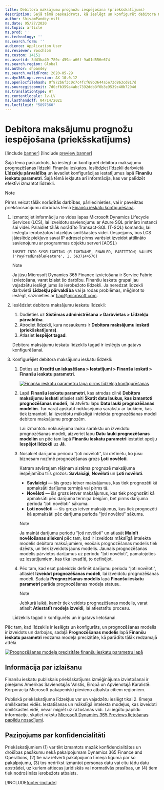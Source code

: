```yaml
---
title: Debitora maksājumu prognožu iespējošana (priekšskatījums)
description: Šajā tēmā paskaidrots, kā ieslēgt un konfigurēt debitora maksājumu prognozēšanas līdzekli Finanšu ieskatos.
author: ShivamPandey-msft
ms.date: 05/27/2020
ms.topic: article
ms.prod: ''
ms.technology: ''
ms.search.form: ''
audience: Application User
ms.reviewer: roschlom
ms.custom: 14151
ms.assetid: 3d43ba40-780c-459a-a66f-9a01d556e674
ms.search.region: Global
ms.author: shpandey
ms.search.validFrom: 2020-05-29
ms.dyn365.ops.version: AX 10.0.12
ms.openlocfilehash: 0f972b6f3c0c7c4fcf69b3644a5e73d863cd817d
ms.sourcegitcommit: 7d0cfb359a4abc7392ddb3f0b3e9539c40b7204d
ms.translationtype: HT
ms.contentlocale: lv-LV
ms.lasthandoff: 04/14/2021
ms.locfileid: "5897360"
---
```

# <a name="enable-customer-payment-predictions-preview"></a>Debitora maksājumu prognožu iespējošana (priekšskatījums)

[!include [banner](../includes/banner.md)]
[!include [preview banner](../includes/preview-banner.md)]

Šajā tēmā paskaidrots, kā ieslēgt un konfigurēt debitora maksājumu prognozēšanas līdzekli Finanšu ieskatos. Ieslēdziet līdzekli darbvietā **Līdzekļu pārvaldība** un ievadiet konfigurācijas iestatījumus lapā **Finanšu ieskatu parametri**. Šajā tēmā iekļauta arī informācija, kas var palīdzēt efektīvi izmantot līdzekli.

> [!NOTE]
> Pirms veicat tālāk norādītās darbības, pārliecinieties, vai ir paveiktas priekšnosacījumu darbības tēmā [Finanšu ieskatu konfigurēšana](configure-for-fin-insites.md).

1. Izmantojiet informāciju no vides lapas Microsoft Dynamics Lifecycle Services (LCS), lai izveidotu savienojumu ar Azure SQL primāro instanci šai videi. Palaidiet tālāk norādīto Transact-SQL (T-SQL) komandu, lai ieslēgtu ierobežotos līdzekļus smilškastes videi. (Iespējams, būs LCS jāieslēdz piekļuve savai IP adresei pirms varēsiet izveidot attilināto savienojumu ar programmas objektu serveri \[AOS\].)

    `INSERT INTO SYSFLIGHTING (FLIGHTNAME, ENABLED, PARTITION) VALUES ('PayPredEnableFeature', 1, 5637144576)`

    > [!NOTE]
    > Ja jūsu Microsoft Dynamics 365 Finance izvietošana ir Service Fabric izvietošana, varat izlaist šo darbību. Finanšu ieskatu grupai jau vajadzētu ieslēgt jums šo ierobežoto līdzekli. Ja neredzat līdzekli darbvietā **Līdzekļu pārvaldība** vai ja rodas problēmas, mēģinot to ieslēgt, sazinieties ar <fiap@microsoft.com>.

2. Ieslēdziet debitora maksājumu ieskatu līdzekli:

    1. Dodieties uz **Sistēmas administrēšana \> Darbvietas \> Līdzekļu pārvaldība**.
    2. Atrodiet līdzekli, kura nosaukums ir **Debitora maksājumu ieskati (priekšskatījums)**.
    3. Atlasiet **Iespējot tagad**.

    Debitora maksājumu ieskatu līdzeklis tagad ir ieslēgts un gatavs konfigurēšanai.

3. Konfigurējiet debitora maksājumu ieskatu līdzekli:

    1. Doties uz **Kredīti un iekasēšana \> Iestatījumi \> Finanšu ieskati \> Finanšu ieskatu parametri**.

        [![Finanšu ieskatu parametru lapa pirms līdzekļa konfigurēšanas](./media/finance-insights-parameters.png)](./media/finance-insights-parameters.png)

    2. Lapā **Finanšu ieskatu parametri**, kas atrodas cilnē **Debitora maksājumu ieskati** atlasiet saiti **Skatīt datu laukus, kas izmantoti prognozēšanas modelī**, lai atvērtu lapu **Datu lauki prognozēšanas modelim**. Tur varat apskatīt noklusējuma sarakstu ar laukiem, kas tiek izmantoti, lai izveidotu mākslīgā intelekta prognozēšanas modeli debitora maksājumu prognozēm.

        Lai izmantotu noklusējuma lauku sarakstu un izveidotu prognozēšanas modeli, aizveriet lapu **Datu lauki prognozēšanas modelim** un pēc tam lapā **Finanšu ieskatu parametri** iestatiet opciju **Iespējot līdzekli** uz **Jā**.

    3. Nosakiet darījumu periodu "ļoti novēloti", lai definētu, ko jūsu biznesam nozīmē prognozēšanas grozs **Ļoti novēloti**.

        Katram atvērtajam rēķinam sistēma prognozē maksājuma iespējamību trīs grozos: **Savlaicīgi**, **Novēloti** un **Ļoti novēloti**.

        - **Savlaicīgi** — šis grozs ietver maksājumus, kas tiek prognozēti kā apmaksāti darījuma termiņā vai pirms tā.
        - **Novēloti** — šis grozs ietver maksājumus, kas tiek prognozēti kā apmaksāti pēc darījuma termiņa beigām, bet pirms darījuma perioda "ļoti novēloti" sākuma.
        - **Ļoti novēloti** — šis grozs ietver maksājumus, kas tiek prognozēti kā apmaksāti pēc darījuma perioda "ļoti novēloti" sākuma.

        > [!NOTE]
        > Ja maināt darījumu periodu "ļoti novēloti" un atlasāt **Mainīt novēlošanas slieksni** pēc tam, kad ir izveidots mākslīgā intelekta modelis debitora maksājumiem, esošais prognozēšanas modelis tiek dzēsts, un tiek izveidots jauns modelis. Jaunais prognozēšanas modelis pārvietos darījumus uz periodu "ļoti novēloti", pamatojoties uz iestatījumiem, kas tika ievadīti, to definējot.

    4. Pēc tam, kad esat pabeidzis definēt darījumu periodu "ļoti novēloti", atlasiet **Izveidot prognozēšanas modeli**, lai izveidotu prognozēšanas modeli. Sadaļa **Prognozēšanas modelis** lapā **Finanšu ieskatu parametri** parāda prognozēšanas modeļa statusu.

        > [!NOTE]
        > Jebkurā laikā, kamēr tiek veidots prognozēšanas modelis, varat atlasīt **Atiestatīt modeļa izveidi**, lai atiestatītu procesu.

    Līdzeklis tagad ir konfigurēts un ir gatavs lietošanai.

Pēc tam, kad līdzeklis ir ieslēgts un konfigurēts, un prognozēšanas modelis ir izveidots un darbojas, sadaļā **Prognozēšanas modelis** lapā **Finanšu ieskatu parametri** redzama modeļa precizitāte, kā parādīts tālāk redzamajā attēlā.

[![Prognozēšanas modeļa precizitāte finanšu ieskatu parametru lapā](./media/finance-insights-parameters-accuracy.png)](./media/finance-insights-parameters-accuracy.png)

## <a name="release-details"></a>Informācija par izlaišanu

Finanšu ieskatu publiskais priekšskatījums izmēģinājuma izvietošanai ir pieejams Amerikas Savienotajās Valstīs, Eiropā un Apvienotajā Karalistē. Korporācija Microsoft pakāpeniski pievieno atbalstu citiem reģioniem.

Publiskā priekšskatījuma līdzekļus var un vajadzētu ieslēgt tikai 2. līmeņa smilškastes vidēs. Iestatīšanas un mākslīgā intelekta modeļus, kas izveidoti smilškastes vidē, nevar migrēt uz ražošanas vidi. Lai iegūtu papildu informāciju, skatiet rakstu [Microsoft Dynamics 365 Previews lietošanas papildu nosacījumi](../../fin-ops-core/fin-ops/get-started/public-preview-terms.md).

## <a name="privacy-notice"></a>Paziņojums par konfidencialitāti

Priekšskatījumiem (1) var tikt izmantots mazāk konfidencialitātes un drošības pasākumu nekā pakalpojumam Dynamics 365 Finance and Operations, (2) tie nav ietverti pakalpojuma līmeņa līgumā par šo pakalpojumu, (3) tos nedrīkst izmantot personas datu vai citu tādu datu apstrādei, uz kuriem attiecas juridiskās vai normatīvās prasības, un (4) tiem tiek nodrošināts ierobežots atbalsts.


[!INCLUDE[footer-include](../../includes/footer-banner.md)]